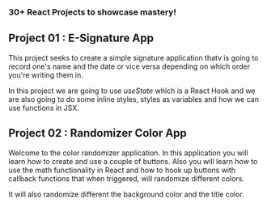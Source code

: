 ### 30+ React Projects to showcase mastery!

## Project 01 : E-Signature App

This project seeks to create a simple signature application thatv is going to record one's name and the date or vice versa depending on which order you're writing them in.

In this project we are going to use _useState_ which is a React Hook and we are also going to do some inline styles, styles as variables and how we can use functions in JSX.

## Project 02 : Randomizer Color App

Welcome to the color randomizer application. In this application you will learn how to create and use a couple of buttons. Also you will learn how to use the math functionality in React and how to hook up buttons with callback functions that when triggered, will randomize different colors.

It will also randomize different the background color and the title color.
